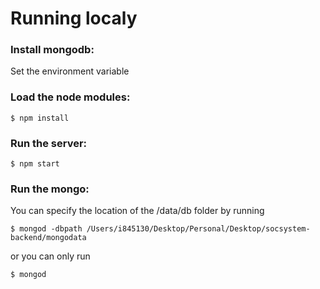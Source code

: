 # **Running localy** #

### Install mongodb: ###
Set the environment variable

### Load the node modules: ###

```
$ npm install
```

### Run the server: ###
```
$ npm start
```

### Run the mongo: ###
You can specify the location of the /data/db folder by running
```
$ mongod -dbpath /Users/i845130/Desktop/Personal/Desktop/socsystem-backend/mongodata
```
or you can only run
```
$ mongod
```
